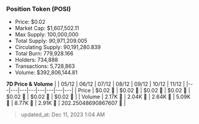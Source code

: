 
  ### Position Token (POSI)
  - Price: $0.02
  - Market Cap: $1,607,502.11
  - Max Supply: 100,000,000
  - Total Supply: 90,971,209.005
  - Circulating Supply: 90,191,280.839
  - Total Burn: 779,928.166
  - Holders: 734,888
  - Transactions: 5,728,863
  - Volume: $392,806,144.81

  **7D Price & Volume**
  | | 05&#x2F;12 | 06&#x2F;12 | 07&#x2F;12 | 08&#x2F;12 | 09&#x2F;12 | 10&#x2F;12 | 11&#x2F;12 |
  |---|---|---|---|---|---|---|---|
  | Price | $0.02 🔻 | $0.02 🔻 | $0.02 🔻 | $0.02 🔻 | $0.02 🚀 | $0.02 🚀 | $0.02 🚀 |
  | Volume | 2.17K 🔻 | 2.04K 🔻 | 2.64K 🚀 | 5.09K 🚀 | 8.77K 🚀 | 2.91K 🔻 | 202.25048690867607 🔻 |

  > updated_at: Dec 11, 2023 1:04 AM
